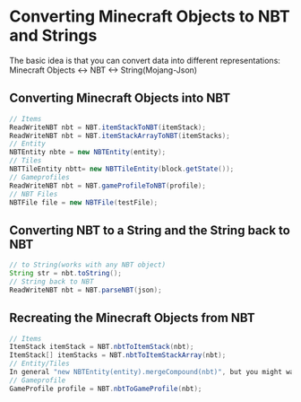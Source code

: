 # Converting Minecraft Objects to NBT and Strings

The basic idea is that you can convert data into different representations:
Minecraft Objects <-> NBT <-> String(Mojang-Json)

## Converting Minecraft Objects into NBT

```java
// Items
ReadWriteNBT nbt = NBT.itemStackToNBT(itemStack);
ReadWriteNBT nbt = NBT.itemStackArrayToNBT(itemStacks);
// Entity
NBTEntity nbte = new NBTEntity(entity);
// Tiles
NBTTileEntity nbtt= new NBTTileEntity(block.getState());
// Gameprofiles
ReadWriteNBT nbt = NBT.gameProfileToNBT(profile);
// NBT Files
NBTFile file = new NBTFile(testFile);
```

## Converting NBT to a String and the String back to NBT

```java
// to String(works with any NBT object)
String str = nbt.toString();
// String back to NBT
ReadWriteNBT nbt = NBT.parseNBT(json);
```

## Recreating the Minecraft Objects from NBT

```java
// Items
ItemStack itemStack = NBT.nbtToItemStack(nbt);
ItemStack[] itemStacks = NBT.nbtToItemStackArray(nbt);
// Entity/Tiles
In general "new NBTEntity(entity).mergeCompound(nbt)", but you might want to remove some data from the nbt first like the Location, uuid and entityId
// Gameprofile
GameProfile profile = NBT.nbtToGameProfile(nbt);
```
